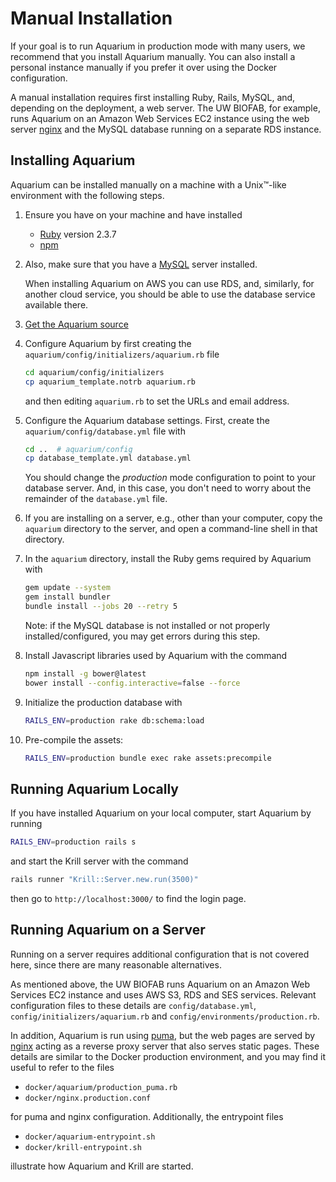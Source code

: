 # Manual Installation

If your goal is to run Aquarium in production mode with many users, we recommend that you install Aquarium manually.
You can also install a personal instance manually if you prefer it over using the Docker configuration.

A manual installation requires first installing Ruby, Rails, MySQL, and, depending on the deployment, a web server.
The UW BIOFAB, for example, runs Aquarium on an Amazon Web Services EC2 instance using the web server [nginx](http://nginx.org) and the MySQL database running on a separate RDS instance.

## Installing Aquarium

Aquarium can be installed manually on a machine with a Unix&trade;-like environment with the following steps.

1.  Ensure you have  on your machine and have installed

    - [Ruby](https://www.ruby-lang.org/en/) version 2.3.7
    - [npm](https://www.npmjs.com/get-npm)
      <br>

2.  Also, make sure that you have a [MySQL](https://www.mysql.com) server installed.

    When installing Aquarium on AWS you can use RDS, and, similarly, for another cloud service, you should be able to use the database service available there.

3.  <a href="#" onclick="select('Getting Started','Getting Aquarium')">
    Get the Aquarium source
    </a>

4.  Configure Aquarium by first creating the `aquarium/config/initializers/aquarium.rb` file

    ```bash
    cd aquarium/config/initializers
    cp aquarium_template.notrb aquarium.rb
    ```

    and then editing `aquarium.rb` to set the URLs and email address.

5.  Configure the Aquarium database settings.
    First, create the `aquarium/config/database.yml` file with

    ```bash
    cd ..  # aquarium/config
    cp database_template.yml database.yml
    ```

    You should change the _production_ mode configuration to point to your database server.
    And, in this case, you don't need to worry about the remainder of the `database.yml` file.

6.  If you are installing on a server, e.g., other than your computer, copy the `aquarium` directory to the server, and open a command-line shell in that directory.

7.  In the `aquarium` directory, install the Ruby gems required by Aquarium with

    ```bash
    gem update --system
    gem install bundler
    bundle install --jobs 20 --retry 5
    ```

    Note: if the MySQL database is not installed or not properly installed/configured, you may get errors during this step.

8.  Install Javascript libraries used by Aquarium with the command

    ```bash
    npm install -g bower@latest
    bower install --config.interactive=false --force
    ```

9.  Initialize the production database with

    ```bash
    RAILS_ENV=production rake db:schema:load
    ```

10. Pre-compile the assets:

    ```bash
    RAILS_ENV=production bundle exec rake assets:precompile
    ```

## Running Aquarium Locally

If you have installed Aquarium on your local computer, start Aquarium by running

```bash
RAILS_ENV=production rails s
```

and start the Krill server with the command

```bash
rails runner "Krill::Server.new.run(3500)"
```

then go to `http://localhost:3000/` to find the login page.

## Running Aquarium on a Server

Running on a server requires additional configuration that is not covered here, since there are many reasonable alternatives.

As mentioned above, the UW BIOFAB runs Aquarium on an Amazon Web Services EC2 instance and uses AWS S3, RDS and SES services.
Relevant configuration files to these details are `config/database.yml`, `config/initializers/aquarium.rb` and `config/environments/production.rb`.

In addition, Aquarium is run using [puma](http://puma.io), but the web pages are served by [nginx](http://nginx.org) acting as a reverse proxy server that also serves static pages.
These details are similar to the Docker production environment, and you may find it useful to refer to the files

- `docker/aquarium/production_puma.rb`
- `docker/nginx.production.conf`

for puma and nginx configuration.
Additionally, the entrypoint files

- `docker/aquarium-entrypoint.sh`
- `docker/krill-entrypoint.sh`

illustrate how Aquarium and Krill are started.